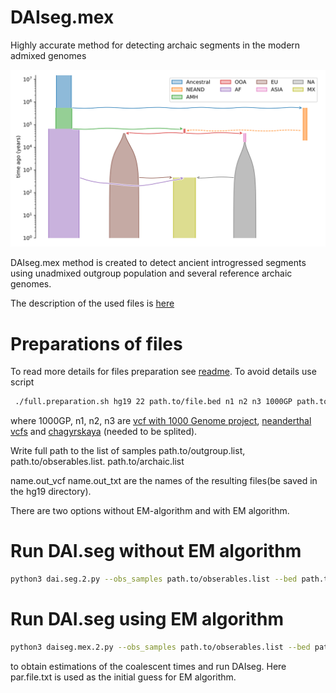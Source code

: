 # DAIseg.mex
Highly accurate method for detecting archaic segments in the modern admixed genomes 


![Demography](https://github.com/Genomics-HSE/DAIseg.mex/blob/main/Mex.svg)


DAIseg.mex method is created to detect ancient introgressed segments using unadmixed outgroup population and several reference archaic genomes. 





The description of the used files is [here][1]




# Preparations of files

To read more details for files preparation see [readme][2]. To avoid details use script 
```bash
 ./full.preparation.sh hg19 22 path.to/file.bed n1 n2 n3 1000GP path.to/mex  path.to/europeans path.to/americans path.to/africans path.to/archaic name.out_vcf name.out_txt
```
where 1000GP, n1, n2, n3 are [vcf with 1000 Genome project][3], [neanderthal vcfs][4] and [chagyrskaya][5] (needed to be splited). 

Write full path to the list of samples path.to/outgroup.list,  path.to/obserables.list. path.to/archaic.list

name.out_vcf name.out_txt are the names of the resulting files(be saved in the hg19 directory).





There are two options without EM-algorithm and with EM algorithm. 


# Run DAI.seg without EM algorithm



```bash
python3 dai.seg.2.py --obs_samples path.to/obserables.list --bed path.to/file.bed   --HMM_par par.file.txt --EM no --prepared_file ./hg19/name.out_txt --out_prefix out.chr --arch_cover ./hg19/arch.covering.chr22.txt
```


# Run DAI.seg using EM algorithm

```bash
python3 daiseg.mex.2.py --obs_samples path.to/obserables.list --bed path.to/file.bed   --HMM_par par.file.txt --EM yes --EM_steps 20  --prepared_file ./hg19/allels.ref.and.obs.chr22.txt --out_prefix out.chr22 --arch_cover ./hg19/arch.covering.chr22.txt
```
to obtain estimations of the  coalescent times and run DAIseg. Here par.file.txt is used as the initial guess for EM algorithm.





[1]: https://github.com/Genomics-HSE/DAIseg/blob/main/File.types.md
[2]: https://github.com/Genomics-HSE/DAIseg/blob/main/hg19/README.md


[3]: http://ftp.1000genomes.ebi.ac.uk/vol1/ftp/release/20130502/ALL.chr22.phase3_shapeit2_mvncall_integrated_v5b.20130502.genotypes.vcf.gz 
[4]: http://cdna.eva.mpg.de/neandertal/Vindija/VCF/
[5]: http://ftp.eva.mpg.de/neandertal/ChagyrskayaOkladnikov/
